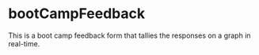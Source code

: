 # bootCampFeedback
This is a  boot camp feedback form that tallies the responses on a graph in real-time.
